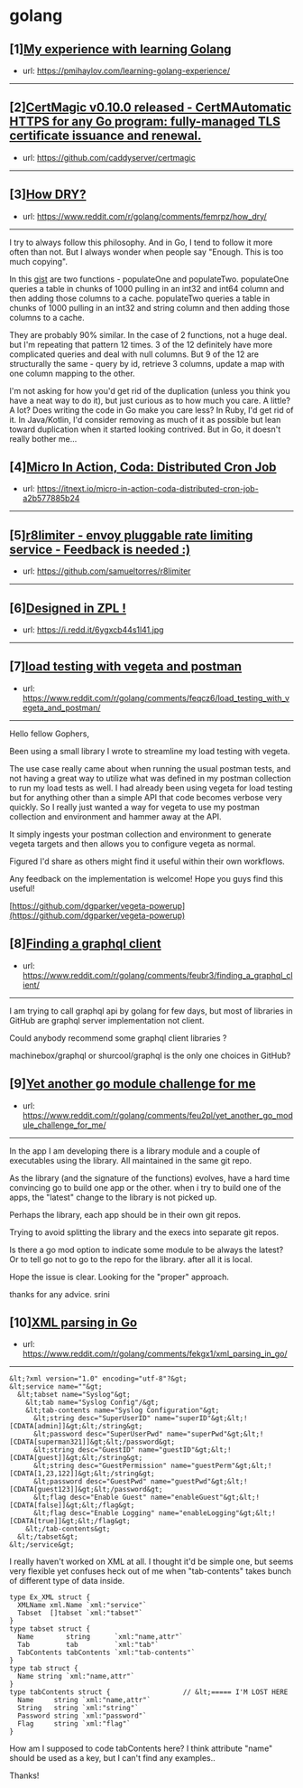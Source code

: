 # golang
## [1][My experience with learning Golang](https://www.reddit.com/r/golang/comments/fesci5/my_experience_with_learning_golang/)
- url: https://pmihaylov.com/learning-golang-experience/
---

## [2][CertMagic v0.10.0 released - CertMAutomatic HTTPS for any Go program: fully-managed TLS certificate issuance and renewal.](https://www.reddit.com/r/golang/comments/fet7wz/certmagic_v0100_released_certmautomatic_https_for/)
- url: https://github.com/caddyserver/certmagic
---

## [3][How DRY?](https://www.reddit.com/r/golang/comments/femrpz/how_dry/)
- url: https://www.reddit.com/r/golang/comments/femrpz/how_dry/
---
I try to always follow this philosophy. And in Go, I tend to follow it more often than not. But I always wonder when people say "Enough. This is too much copying".

In this [gist](https://gist.github.com/justrudd/8517dfbea90afe9b4b64be11d7a58290) are two functions - populateOne and populateTwo. populateOne queries a table in chunks of 1000 pulling in an int32 and int64 column and then adding those columns to a cache. populateTwo queries a table in chunks of 1000 pulling in an int32 and string column and then adding those columns to a cache.

They are probably 90% similar. In the case of 2 functions, not a huge deal. but I'm repeating that pattern 12 times. 3 of the 12 definitely have more complicated queries and deal with null columns. But 9 of the 12 are structurally the same - query by id, retrieve 3 columns, update a map with one column mapping to the other.

I'm not asking for how you'd get rid of the duplication (unless you think you have a neat way to do it), but just curious as to how much you care. A little? A lot? Does writing the code in Go make you care less? In Ruby, I'd get rid of it. In Java/Kotlin, I'd consider removing as much of it as possible but lean toward duplication when it started looking contrived. But in Go, it doesn't really bother me...
## [4][Micro In Action, Coda: Distributed Cron Job](https://www.reddit.com/r/golang/comments/fetctd/micro_in_action_coda_distributed_cron_job/)
- url: https://itnext.io/micro-in-action-coda-distributed-cron-job-a2b577885b24
---

## [5][r8limiter - envoy pluggable rate limiting service - Feedback is needed :)](https://www.reddit.com/r/golang/comments/fet1qj/r8limiter_envoy_pluggable_rate_limiting_service/)
- url: https://github.com/samueltorres/r8limiter
---

## [6][Designed in ZPL !](https://www.reddit.com/r/golang/comments/fecwcd/designed_in_zpl/)
- url: https://i.redd.it/6ygxcb44s1l41.jpg
---

## [7][load testing with vegeta and postman](https://www.reddit.com/r/golang/comments/feqcz6/load_testing_with_vegeta_and_postman/)
- url: https://www.reddit.com/r/golang/comments/feqcz6/load_testing_with_vegeta_and_postman/
---
Hello fellow Gophers,

Been using a small library I wrote to streamline my load testing with vegeta. 

The use case really came about when running the usual postman tests, and not having a great way to utilize what was defined in my postman collection to run my load tests as well. I had already been using vegeta for load testing but for anything other than a simple API that code becomes verbose very quickly. So I really just wanted a way for vegeta to use my postman collection and environment and hammer away at the API.

It simply ingests your postman collection and environment to generate vegeta targets and then allows you to configure vegeta as normal. 

Figured I'd share as others might find it useful within their own workflows. 

Any feedback on the implementation is welcome! Hope you guys find this useful!

[https://github.com/dgparker/vegeta-powerup](https://github.com/dgparker/vegeta-powerup)
## [8][Finding a graphql client](https://www.reddit.com/r/golang/comments/feubr3/finding_a_graphql_client/)
- url: https://www.reddit.com/r/golang/comments/feubr3/finding_a_graphql_client/
---
I am trying to call graphql api by golang for few days, but most of libraries in GitHub are graphql server implementation not client.


Could anybody recommend some graphql client libraries ? 

machinebox/graphql or shurcool/graphql is the only one choices in GitHub?
## [9][Yet another go module challenge for me](https://www.reddit.com/r/golang/comments/feu2pl/yet_another_go_module_challenge_for_me/)
- url: https://www.reddit.com/r/golang/comments/feu2pl/yet_another_go_module_challenge_for_me/
---
In the app I am developing there is a library module and a couple of executables using the library. All maintained in the same git repo.

As the library (and the signature of the functions) evolves, have a hard time convincing go to build one app or the other. when i try to build one of the apps, the "latest" change to the library is not picked up.

Perhaps the library, each app should be in their own git repos.

Trying to avoid splitting the library and the execs into separate git repos.

Is there a go mod option to indicate some module to be always the latest? Or to tell go not to go to the repo for the library. after all it is local.

Hope the issue is clear. Looking for the "proper" approach. 

thanks for any advice. srini
## [10][XML parsing in Go](https://www.reddit.com/r/golang/comments/fekgx1/xml_parsing_in_go/)
- url: https://www.reddit.com/r/golang/comments/fekgx1/xml_parsing_in_go/
---
    &lt;?xml version="1.0" encoding="utf-8"?&gt;
    &lt;service name=""&gt;
      &lt;tabset name="Syslog"&gt;
        &lt;tab name="Syslog Config"/&gt;
        &lt;tab-contents name="Syslog Configuration"&gt;
          &lt;string desc="SuperUserID" name="superID"&gt;&lt;![CDATA[admin]]&gt;&lt;/string&gt;
          &lt;password desc="SuperUserPwd" name="superPwd"&gt;&lt;![CDATA[superman321]]&gt;&lt;/password&gt;
          &lt;string desc="GuestID" name="guestID"&gt;&lt;![CDATA[guest]]&gt;&lt;/string&gt;
          &lt;string desc="GuestPermission" name="guestPerm"&gt;&lt;![CDATA[1,23,122]]&gt;&lt;/string&gt;
          &lt;password desc="GuestPwd" name="guestPwd"&gt;&lt;![CDATA[guest123]]&gt;&lt;/password&gt;
          &lt;flag desc="Enable Guest" name="enableGuest"&gt;&lt;![CDATA[false]]&gt;&lt;/flag&gt;
          &lt;flag desc="Enable Logging" name="enableLogging"&gt;&lt;![CDATA[true]]&gt;&lt;/flag&gt;
        &lt;/tab-contents&gt;
      &lt;/tabset&gt;
    &lt;/service&gt;

I really haven't worked on XML at all. I thought it'd be simple one, but seems very flexible yet confuses heck out of me when "tab-contents" takes bunch of different type of data inside.

    type Ex_XML struct {
      XMLName xml.Name `xml:"service"`
      Tabset  []tabset `xml:"tabset"`
    }
    type tabset struct {
      Name        string      `xml:"name,attr"`
      Tab         tab         `xml:"tab"`
      TabContents tabContents `xml:"tab-contents"`
    }
    type tab struct {
      Name string `xml:"name,attr"`
    }
    type tabContents struct {                  // &lt;===== I'M LOST HERE
      Name     string `xml:"name,attr"`
      String   string `xml:"string"`
      Password string `xml:"password"`
      Flag     string `xml:"flag"`
    }

How am I supposed to code tabContents here? I think attribute "name" should be used as a key, but I can't find any examples..

Thanks!
